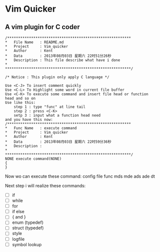 Vim Quicker
==========================================================
A vim plugin for C coder
----------------------------------------------------------

	/*********************************************************
	*	File Name   : README.md
	*	Project     : Vim_quicker
	*	Author      : Kent
	*	Data        : 2013年08月03日 星期六 22时51分26秒
	*	Description : This file describe what have i done
	*	              
	**********************************************************/

	/* Notice : This plugin only apply C language */

	Use <C-J> To insert comment quickly
	Use <C-L> To Highlight some word in current file buffer
	Use <C-K> To execute some command and insert file head or function head and so on
	Use like this:
		step 1 : type "func" at line tail
		step 2 : press <C-K>
		setp 3 : input what a function head need
	and you have this now:
	/*********************************************************
	*	Func Name   : execute command
	*	Project     : Vim_quicker
	*	Author      : Kent
	*	Data        : 2013年08月03日 星期六 22时59分36秒
	*	Description : 
	*	              
	**********************************************************/
	NONE execute command(NONE)
	{
	}

Now wo can execute these command:
	config
	file
	func
	mds
	mde
	ads
	ade
	dt

Next step i will realize these commands:
-[ ] if
-[ ] while
-[ ] for
-[ ] if else
-[ ] { and }
-[ ] enum (typedef)
-[ ] struct (typedef)
-[ ] style
-[ ] logfile
-[ ] symbol lookup
